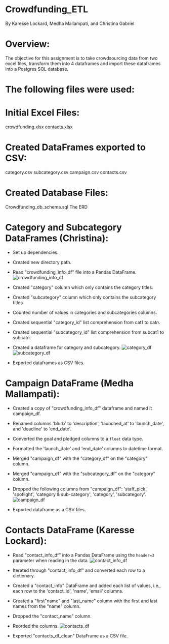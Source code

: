 # Crowdfunding_ETL

By Karesse Lockard, Medha Mallampati, and Christina Gabriel



# **Overview:**
The objective for this assignment is to take crowdsourcing data from two excel files, transform them into 4 dataframes and import these dataframes into a Postgres SQL database.



# **The following files were used:**

# **Initial Excel Files:**
crowdfunding.xlsx
contacts.xlsx


# **Created DataFrames exported to CSV:**
category.csv
subcategory.csv
campaign.csv
contacts.csv


# **Created Database Files:**
Crowdfunding_db_schema.sql
The ERD



# **Category and Subcategory DataFrames (Christina):**

* Set up dependencies. 
* Created new directory path. 
* Read "crowdfunding_info_df" file into a Pandas DataFrame.
  ![crowdfunding_info_df](https://github.com/Karall0k/Crowdfunding_ETL/assets/159741444/306843c0-8cca-4f3e-afc2-79f2ee0bb8d1)
* Created "category" column which only contains the category titles.
* Created "subcategory" column which only contains the subcategory titles.
* Counted number of values in categories and subcategories columns.
* Created sequential "category_id" list comprehension from cat1 to cat*n*.
* Created sequential "subcategory_id" list comprehension from subcat1 to subcat*n*.
* Created a dataframe for category and subcategory.
  ![category_df](https://github.com/Karall0k/Crowdfunding_ETL/assets/159741444/70939c6e-3e5f-44aa-99ee-5c3996b16991)
  ![subcategory_df](https://github.com/Karall0k/Crowdfunding_ETL/assets/159741444/ec587ebf-24e5-4404-8215-df26b4b74a02)

* Exported dataframes as CSV files.



# **Campaign DataFrame (Medha Mallampati):**

* Created a copy of "crowdfunding_info_df" dataframe and named it campaign_df.
* Renamed columns 'blurb' to 'description', 'launched_at' to 'launch_date', and 'deadline' to 'end_date'.
* Converted the goal and pledged columns to a `float` data type.
* Formatted the 'launch_date' and 'end_date' columns to datetime format.
* Merged "campaign_df" with the "category_df" on the "category" column.
* Merged "campaign_df" with the "subcategory_df" on the "category" column.
* Dropped the following columns from "campaign_df": 'staff_pick', 'spotlight', 'category & sub-category', 'category', 'subcategory'.
  ![campaign_df](https://github.com/Karall0k/Crowdfunding_ETL/assets/159741444/33307302-b2cf-43ed-85b1-87f0361f947d)

* Exported dataframe as a CSV files.



# **Contacts DataFrame (Karesse Lockard):**

* Read "contact_info_df" into a Pandas DataFrame using the `header=3` parameter when reading in the data.
  ![contact_info_df](https://github.com/Karall0k/Crowdfunding_ETL/assets/159741444/38571ec7-eb03-4158-b6ba-9849e03eff76)
* Iterated through "contact_info_df" and converted each row to a dictionary.
* Created a "contact_info" DataFrame and added each list of values, i.e., each row to the 'contact_id', 'name', 'email' columns.
* Created a "first"name" and "last_name" column with the first and last names from the "name" column. 
* Dropped the "contact_name" column.
* Reorded the columns.
  ![contacts_df](https://github.com/Karall0k/Crowdfunding_ETL/assets/159741444/66e055ae-fdac-43b3-b9c3-94b63e8c2a84)

* Exported "contacts_df_clean" DataFrame as a CSV file. 

